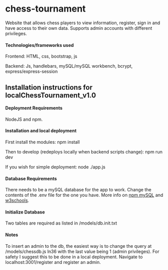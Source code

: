 # chess-tournament
 Website that allows chess players to view information, register, sign in and have access to their own data. Supports admin accounts with different privileges.
 
#### Technologies/frameworks used
Frontend:
HTML, css, bootstrap, js

Backend:
Js, handlebars, mySQL/mySQL workbench, bcrypt, express/express-session
 
## Installation instructions for localChessTournament_v1.0

#### Deployment Requirements

NodeJS and npm.

#### Installation and local deployment

First install the modules:
npm install

Then to develop (redeploys locally when backend scripts change):
npm run dev

If you wish for simple deployment:
node ./app.js

#### Database Requirements

There needs to be a mySQL database for the app to work. Change the contents of the .env file for the one you have.
More info on [npm mySQL](https://www.npmjs.com/package/mysql) and [w3schools](https://www.w3schools.com/nodejs/nodejs_mysql.asp).

#### Initialize Database

Two tables are required as listed in /models/db.init.txt

#### Notes
To insert an admin to the db, the easiest way is to change the query at /models/chessdb.js ln36 with the last value being 1 (admin privileges).
For safety I suggest this to be done in a local deployment. Navigate to localhost:3001/register and register an admin.
